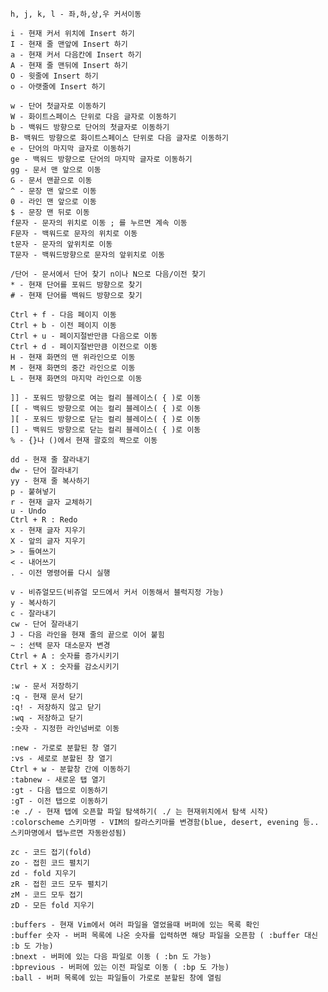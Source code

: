 																									
	h, j, k, l - 좌,하,상,우 커서이동																								
																									
	i - 현재 커서 위치에 Insert 하기																								
	I - 현재 줄 맨앞에 Insert 하기																								
	a - 현재 커서 다음칸에 Insert 하기																								
	A - 현재 줄 맨뒤에 Insert 하기																								
	O - 윗줄에 Insert 하기																								
	o - 아랫줄에 Insert 하기																								
																									
	w - 단어 첫글자로 이동하기																								
	W - 화이트스페이스 단위로 다음 글자로 이동하기																								
	b - 백워드 방향으로 단어의 첫글자로 이동하기																								
	B- 백워드 방향으로 화이트스페이스 단위로 다음 글자로 이동하기																								
	e - 단어의 마지막 글자로 이동하기																								
	ge - 백워드 방향으로 단어의 마지막 글자로 이동하기																								
	gg - 문서 맨 앞으로 이동																								
	G - 문서 맨끝으로 이동																								
	^ - 문장 맨 앞으로 이동																								
	0 - 라인 맨 앞으로 이동																								
	$ - 문장 맨 뒤로 이동																								
	f문자 - 문자의 위치로 이동 ; 를 누르면 계속 이동																								
	F문자 - 백워드로 문자의 위치로 이동																								
	t문자 - 문자의 앞위치로 이동																								
	T문자 - 백워드방향으로 문자의 앞위치로 이동																								
																									
	/단어 - 문서에서 단어 찾기 n이나 N으로 다음/이전 찾기																								
	* - 현재 단어를 포워드 방향으로 찾기																								
	# - 현재 단어를 백워드 방향으로 찾기																								
																									
	Ctrl + f - 다음 페이지 이동																								
	Ctrl + b - 이전 페이지 이동																								
	Ctrl + u - 페이지절반만큼 다음으로 이동																								
	Ctrl + d - 페이지절반만큼 이전으로 이동																								
	H - 현재 화면의 맨 위라인으로 이동																								
	M - 현재 화면의 중간 라인으로 이동																								
	L - 현재 화면의 마지막 라인으로 이동																								
																									
	]] - 포워드 방향으로 여는 컬리 블레이스( { )로 이동																								
	[[ - 백워드 방향으로 여는 컬리 블레이스( { )로 이동																								
	][ - 포워드 방향으로 닫는 컬리 블레이스( { )로 이동																								
	[] - 백워드 방향으로 닫는 컬리 블레이스( { )로 이동																								
	% - {}나 ()에서 현재 괄호의 짝으로 이동																								
																									
	dd - 현재 줄 잘라내기																								
	dw - 단어 잘라내기																								
	yy - 현재 줄 복사하기																								
	p - 붙혀넣기																								
	r - 현재 글자 교체하기																								
	u - Undo																								
	Ctrl + R : Redo																								
	x - 현재 글자 지우기																								
	X - 앞의 글자 지우기																								
	> - 들여쓰기																								
	< - 내어쓰기																								
	. - 이전 명령어를 다시 실행																								
																									
	v - 비쥬얼모드(비쥬얼 모드에서 커서 이동해서 블럭지정 가능)																								
	y - 복사하기																								
	c - 잘라내기																								
	cw - 단어 잘라내기																								
	J - 다음 라인을 현재 줄의 끝으로 이어 붙힘																								
	~ : 선택 문자 대소문자 변경																								
	Ctrl + A : 숫자를 증가시키기																								
	Ctrl + X : 숫자를 감소시키기																								
																									
	:w - 문서 저장하기																								
	:q - 현재 문서 닫기																								
	:q! - 저장하지 않고 닫기																								
	:wq - 저장하고 닫기																								
	:숫자 - 지정한 라인넘버로 이동																								
																									
	:new - 가로로 분할된 창 열기																								
	:vs - 세로로 분할된 창 열기																								
	Ctrl + w - 분할창 간에 이동하기																								
	:tabnew - 새로운 탭 열기																								
	:gt - 다음 탭으로 이동하기																								
	:gT - 이전 탭으로 이동하기																								
	:e ./ - 현재 탭에 오픈할 파일 탐색하기( ./ 는 현재위치에서 탐색 시작)																								
	:colorscheme 스키마명 - VIM의 칼라스키마를 변경함(blue, desert, evening 등.. 스키마명에서 탭누르면 자동완성됨)																								
																									
	zc - 코드 접기(fold)																								
	zo - 접힌 코드 펼치기																								
	zd - fold 지우기																								
	zR - 접힌 코드 모두 펼치기																								
	zM - 코드 모두 접기																								
	zD - 모든 fold 지우기																								
																									
	:buffers - 현재 Vim에서 여러 파일을 열었을때 버퍼에 있는 목록 확인																								
	:buffer 숫자 - 버퍼 목록에 나온 숫자를 입력하면 해당 파일을 오픈함 ( :buffer 대신 :b 도 가능)																								
	:bnext - 버퍼에 있는 다음 파일로 이동 ( :bn 도 가능)																								
	:bprevious - 버퍼에 있는 이전 파일로 이동 ( :bp 도 가능)																								
	:ball - 버퍼 목록에 있는 파일들이 가로로 분할된 창에 열림																								
																					